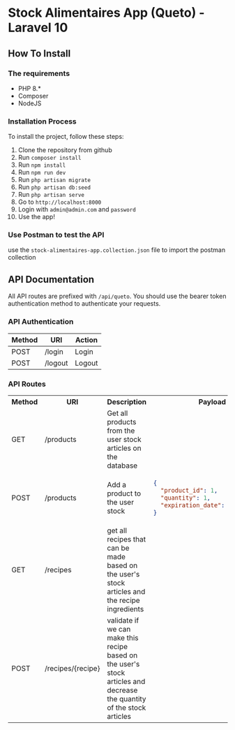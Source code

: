 # Stock Alimentaires App (Queto) - Laravel 10

## How To Install

### The requirements

- PHP 8.*
- Composer
- NodeJS

### Installation Process

To install the project, follow these steps:

1. Clone the repository from github
2. Run `composer install`
3. Run `npm install`
4. Run `npm run dev`
5. Run `php artisan migrate`
6. Run `php artisan db:seed`
4. Run `php artisan serve`
5. Go to `http://localhost:8000`
6. Login with `admin@admin.com` and `password`
7. Use the app!

### Use Postman to test the API

use the `stock-alimentaires-app.collection.json` file to import the postman collection

## API Documentation

All API routes are prefixed with `/api/queto`.
You should use the bearer token authentication method to authenticate your requests.

### API Authentication

| Method | URI     | Action |
|--------|---------|--------|
| POST   | /login  | Login  |
| POST   | /logout | Logout |

### API Routes

<table>
<tr>
<th>Method</th>
<th>URI</th>
<th>Description</th>
<th>Payload</th>
</tr>

<tr>
<td>GET</td>
<td>/products</td>
<td>Get all products from the user stock articles on the database</td>
<td></td>
</tr>

<tr>
<td>POST</td>
<td>/products</td>
<td>Add a product to the user stock</td>
<td>

```json
{
  "product_id": 1,
  "quantity": 1,
  "expiration_date": "2025-01-01"
}
```

</td>

</tr>

<tr>
<td>GET</td>
<td>/recipes</td>
<td>get all recipes that can be made based on the user's stock articles and the recipe ingredients</td>
<td></td>
</tr>

<tr>
<td>POST</td>
<td>/recipes/{recipe}</td>
<td>validate if we can make this recipe based on the user's stock articles and decrease the quantity of the stock articles </td>
<td></td>
</tr>
</table>
